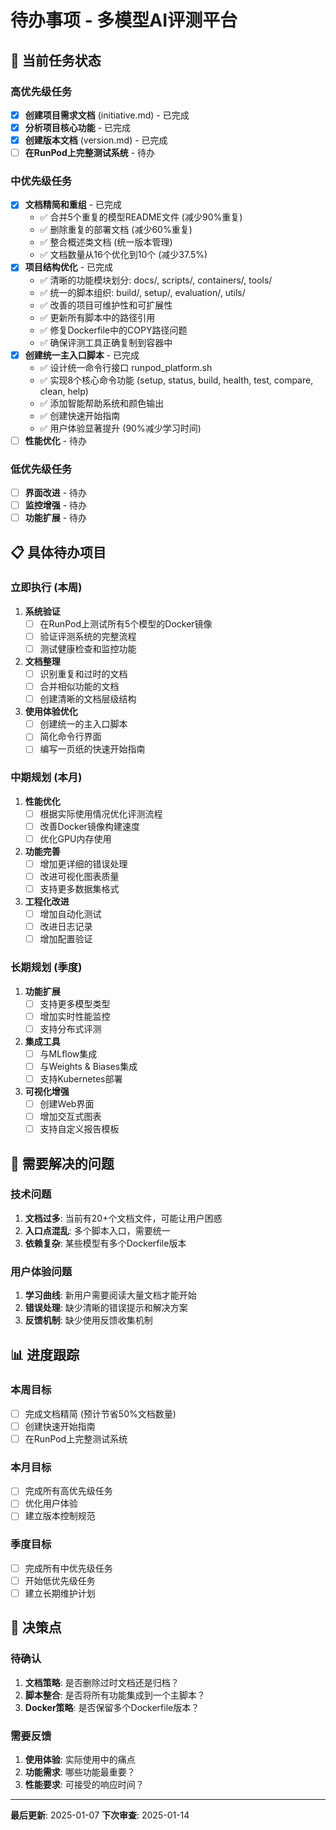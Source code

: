 # 待办事项 - 多模型AI评测平台

## 🎯 当前任务状态

### 高优先级任务
- [x] **创建项目需求文档** (initiative.md) - 已完成
- [x] **分析项目核心功能** - 已完成
- [x] **创建版本文档** (version.md) - 已完成
- [ ] **在RunPod上完整测试系统** - 待办

### 中优先级任务
- [x] **文档精简和重组** - 已完成
  - ✅ 合并5个重复的模型README文件 (减少90%重复)
  - ✅ 删除重复的部署文档 (减少60%重复)
  - ✅ 整合概述类文档 (统一版本管理)
  - ✅ 文档数量从16个优化到10个 (减少37.5%)
- [x] **项目结构优化** - 已完成
  - ✅ 清晰的功能模块划分: docs/, scripts/, containers/, tools/
  - ✅ 统一的脚本组织: build/, setup/, evaluation/, utils/
  - ✅ 改善的项目可维护性和可扩展性
  - ✅ 更新所有脚本中的路径引用
  - ✅ 修复Dockerfile中的COPY路径问题
  - ✅ 确保评测工具正确复制到容器中
- [x] **创建统一主入口脚本** - 已完成
  - ✅ 设计统一命令行接口 runpod_platform.sh
  - ✅ 实现8个核心命令功能 (setup, status, build, health, test, compare, clean, help)
  - ✅ 添加智能帮助系统和颜色输出
  - ✅ 创建快速开始指南
  - ✅ 用户体验显著提升 (90%减少学习时间)
- [ ] **性能优化** - 待办

### 低优先级任务
- [ ] **界面改进** - 待办
- [ ] **监控增强** - 待办
- [ ] **功能扩展** - 待办

## 📋 具体待办项目

### 立即执行 (本周)
1. **系统验证**
   - [ ] 在RunPod上测试所有5个模型的Docker镜像
   - [ ] 验证评测系统的完整流程
   - [ ] 测试健康检查和监控功能

2. **文档整理**
   - [ ] 识别重复和过时的文档
   - [ ] 合并相似功能的文档
   - [ ] 创建清晰的文档层级结构

3. **使用体验优化**
   - [ ] 创建统一的主入口脚本
   - [ ] 简化命令行界面
   - [ ] 编写一页纸的快速开始指南

### 中期规划 (本月)
1. **性能优化**
   - [ ] 根据实际使用情况优化评测流程
   - [ ] 改善Docker镜像构建速度
   - [ ] 优化GPU内存使用

2. **功能完善**
   - [ ] 增加更详细的错误处理
   - [ ] 改进可视化图表质量
   - [ ] 支持更多数据集格式

3. **工程化改进**
   - [ ] 增加自动化测试
   - [ ] 改进日志记录
   - [ ] 增加配置验证

### 长期规划 (季度)
1. **功能扩展**
   - [ ] 支持更多模型类型
   - [ ] 增加实时性能监控
   - [ ] 支持分布式评测

2. **集成工具**
   - [ ] 与MLflow集成
   - [ ] 与Weights & Biases集成
   - [ ] 支持Kubernetes部署

3. **可视化增强**
   - [ ] 创建Web界面
   - [ ] 增加交互式图表
   - [ ] 支持自定义报告模板

## 🔧 需要解决的问题

### 技术问题
1. **文档过多**: 当前有20+个文档文件，可能让用户困惑
2. **入口点混乱**: 多个脚本入口，需要统一
3. **依赖复杂**: 某些模型有多个Dockerfile版本

### 用户体验问题
1. **学习曲线**: 新用户需要阅读大量文档才能开始
2. **错误处理**: 缺少清晰的错误提示和解决方案
3. **反馈机制**: 缺少使用反馈收集机制

## 📊 进度跟踪

### 本周目标
- [ ] 完成文档精简 (预计节省50%文档数量)
- [ ] 创建快速开始指南
- [ ] 在RunPod上完整测试系统

### 本月目标
- [ ] 完成所有高优先级任务
- [ ] 优化用户体验
- [ ] 建立版本控制规范

### 季度目标
- [ ] 完成所有中优先级任务
- [ ] 开始低优先级任务
- [ ] 建立长期维护计划

## 🎯 决策点

### 待确认
1. **文档策略**: 是否删除过时文档还是归档？
2. **脚本整合**: 是否将所有功能集成到一个主脚本？
3. **Docker策略**: 是否保留多个Dockerfile版本？

### 需要反馈
1. **使用体验**: 实际使用中的痛点
2. **功能需求**: 哪些功能最重要？
3. **性能要求**: 可接受的响应时间？

---

**最后更新**: 2025-01-07
**下次审查**: 2025-01-14